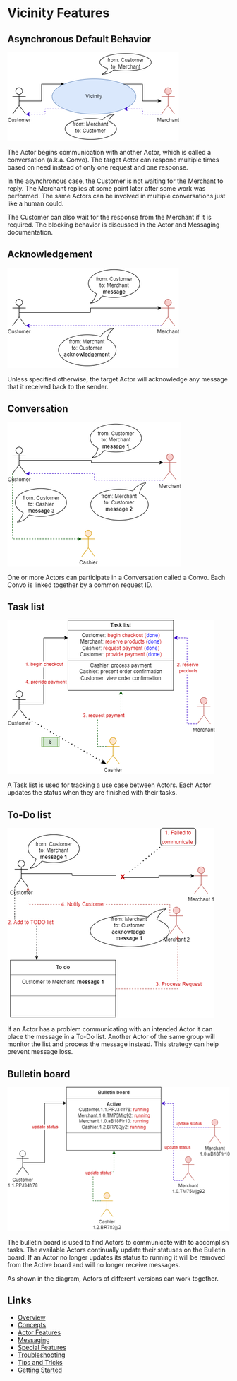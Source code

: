 # Vicinity Features

## Asynchronous Default Behavior

![](images/boa-general-documentation-Async-Communication.drawio.png)

The Actor begins communication with another Actor, which is called a conversation (a.k.a. Convo).
The target Actor can respond multiple times based on need instead of only one request and one response.

In the asynchronous case, the Customer is not waiting for the Merchant to reply.
The Merchant replies at some point later after some work was performed.
The same Actors can be involved in multiple conversations just like a human could.

The Customer can also wait for the response from the Merchant if it is required.
The blocking behavior is discussed in the Actor and Messaging documentation.

## Acknowledgement

![](images/boa-general-documentation-Acknowledgement.drawio.png)

Unless specified otherwise, the target Actor will acknowledge any message that it received back to the sender.

## Conversation

![](images/boa-general-documentation-Conversation.drawio.png)

One or more Actors can participate in a Conversation called a Convo.
Each Convo is linked together by a common request ID.

## Task list

![](images/boa-general-documentation-Tasklist.drawio.png)

A Task list is used for tracking a use case between Actors.
Each Actor updates the status when they are finished with their tasks.

## To-Do list

![](images/boa-general-documentation-TODO.drawio.png)

If an Actor has a problem communicating with an intended Actor it can place the message in a To-Do list.
Another Actor of the same group will monitor the list and process the message instead.
This strategy can help prevent message loss.

## Bulletin board

![](images/boa-general-documentation-Bulletin-board.drawio.png)

The bulletin board is used to find Actors to communicate with to accomplish tasks.
The available Actors continually update their statuses on the Bulletin board.
If an Actor no longer updates its status to running it will be removed from the Active board and will no longer receive messages.

As shown in the diagram, Actors of different versions can work together.

## Links
- [Overview](Overview.md 'Overview')
- [Concepts](Concepts.md)
- [Actor Features](Actor-Features.md)
- [Messaging](Messaging.md)
- [Special Features](Special-Features.md)
- [Troubleshooting](Troubleshooting.md)
- [Tips and Tricks](Tips-and-Tricks.md)
- [Getting Started](../../README.md)
